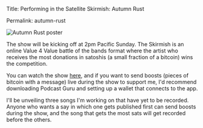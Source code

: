 Title: Performing in the Satellite Skirmish: Autumn Rust

Permalink: autumn-rust

![Autumn Rust poster](/upload/headroom/2024/09/autumn_rust_poster_25.jpg)

The show will be kicking off at 2pm Pacific Sunday. The Skirmish is an online Value 4 Value battle of the bands format where the artist who receives the most donations in satoshis (a small fraction of a bitcoin) wins the competition. 

You can watch the show [here](https://liveislit.com/), and if you want to send boosts (pieces of bitcoin with a message) live during the show to support me, I'd recommend downloading Podcast Guru and setting up a wallet that connects to the app. 

I'll be unveiling three songs I'm working on that have yet to be recorded. Anyone who wants a say in which one gets published first can send boosts during the show, and the song that gets the most sats will get recorded before the others. 